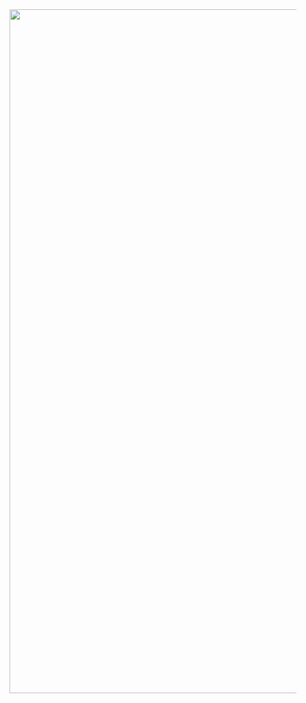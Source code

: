 <a href="https://github.com/devxb/gitanimals">
<img
  src="https://render.gitanimals.org/farms/eldoradodo"
  width="1500"
  height="1200"
/>
</a>
